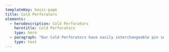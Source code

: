 ```yaml
---
templateKey: basic-page
title: Cold Perforators
elements:
  - herodescription: Cold Perforators
    herotitle: Cold Perforators
    type: hero
  - paragraph: "Our Cold Perforators have easily interchangeable pin segments, which come in a variety of pattern perforations such as square, diamond and spiral, with other patterns to suit customer specifications. Our machines have a pneumatic open and close operation and are fully guarded and of robust construction. It is a fully enclosed unit, for perforating polythene, P.V.C, paper and other suitable materials. It is ideal for single wound, lay flat tube or gusseted film upto a working width of six metres.\r\n\n\r\n\nKey Benefits:\r\n\n\r\n\nEasily interchangeable pin segments\r\n\nSquare, diamond and spiral perforation patterns available\r\n\nOther patterns to customers specifications\r\n\nPneumatic open/close operation\r\n\nFully guarded\r\n\nRobust construction"
    type: text
---
```


